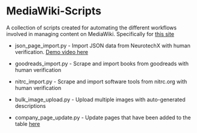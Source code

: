# MediaWiki-Scripts
A collection of scripts created for automating the different workflows involved in managing content on MediaWiki. Specifically for [this site](https://bciwiki.org)


* json_page_import.py - Import JSON data from NeurotechX with human verification. [Demo video here](https://drive.google.com/file/d/1he-GLCO5Wxq96iiPljpCqNO3G75q4YGm/view?usp=sharing)

* goodreads_import.py - Scrape and import books from goodreads with human verification

* nitrc_import.py - Scrape and import software tools from nitrc.org with human verification

* bulk_image_upload.py - Upload multiple images with auto-generated descriptions

* company_page_update.py - Update pages that have been added to the table [here](https://bciwiki.org/index.php/Category:Companies)
